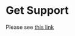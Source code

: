 # Get Support

<!-- project-support -->

Please see [this link](https://keybase.io/team/olivr)

<!-- project-support -->
